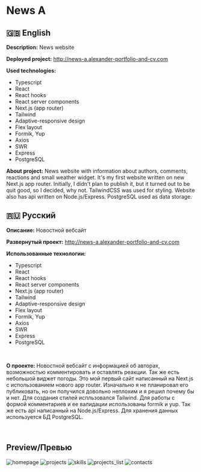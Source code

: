 # News A
## :uk: English
__Description:__ News website

__Deployed project:__ http://news-a.alexander-portfolio-and-cv.com

__Used technologies:__

- Typescript
- React
- React hooks
- React server components
- Next.js (app router)
- Tailwind
- Adaptive-responsive design
- Flex layout
- Formik, Yup
- Axios
- SWR
- Express
- PostgreSQL

__About project:__ News website with information about authors, comments, reactions and small weather widget. It's my first website written on new Next.js app router. Initially, I didn't plan to publish it, but it turned out to be quit good, so I decided, why not. TailwindCSS was used for styling. Website also has api written on Node.js/Express. PostgreSQL used as data storage.

## :ru: Русский
__Описание:__ Новостной вебсайт

__Развернутый проект:__ http://news-a.alexander-portfolio-and-cv.com

__Использованные технологии:__

- Typescript
- React
- React hooks
- React server components
- Next.js (app router)
- Tailwind
- Adaptive-responsive design
- Flex layout
- Formik, Yup
- Axios
- SWR
- Express
- PostgreSQL

<br>

__О проекте:__ Новостной вебсайт с информацией об авторах, возможностью комментировать и оставлять реакции. Так же есть небольшой виджет погоды. Это мой первый сайт написанный на Next.js с использованием нового app router. Изначально я не планировал его публиковать, но он получился довольно неплохим и я решил почему бы и нет. Для создания стилей испльзовался Tailwind. Для работы с формой комментариев и ее валидации использованы formik и yup. Так же есть api написанный на Node.js/Express. Для хранения данных используется БД PostgreSQL.

<br>

## Preview/Превью
![homepage](./preview/home.png)
![projects](./preview/projects.png)
![skills](./preview/skills.png)
![projects_list](./preview/projects_list.png)
![contacts](./preview/contacts.png)